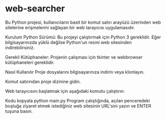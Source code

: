 # web-searcher
Bu Python projesi, kullanıcıların basit bir komut satırı arayüzü üzerinden web sitelerine erişmelerini sağlayan bir web tarayıcısı uygulamasıdır.

Kurulum
Python Sürümü: Bu projeyi çalıştırmak için Python 3 gereklidir. Eğer bilgisayarınızda yüklü değilse Python'un resmi web sitesinden indirebilirsiniz.

Gerekli Kütüphaneler: Projenin çalışması için tkinter ve webbrowser kütüphaneleri gereklidir.

Nasıl Kullanılır
Proje dosyalarını bilgisayarınıza indirin veya klonlayın.

Komut satırından proje dizinine gidin.

Web tarayıcısını başlatmak için aşağıdaki komutu çalıştırın:

Kodu kopyala
python main.py
Program çalıştığında, açılan penceredeki boşluğa ziyaret etmek istediğiniz web sitesinin URL'sini yazın ve ENTER tuşuna basın.
